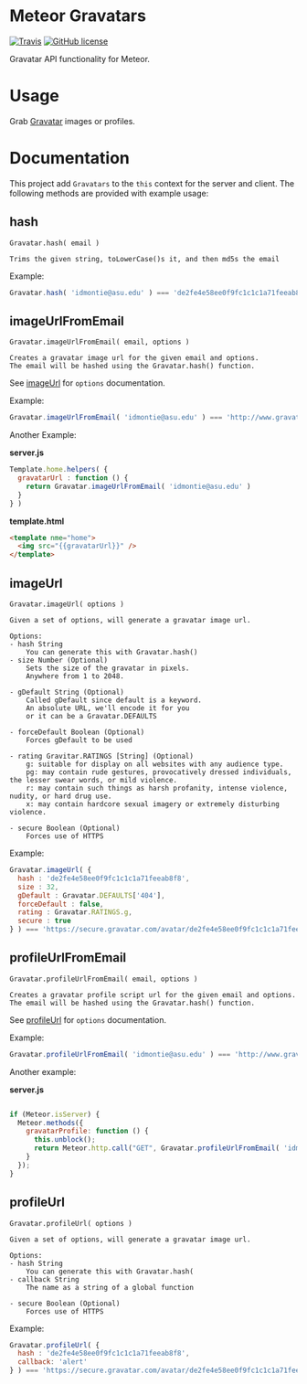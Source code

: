 Meteor Gravatars
================

[![Travis](https://img.shields.io/travis/idmontie/meteor-gravatar.svg?style=flat)](https://travis-ci.org/idmontie/meteor-gravatar) 
[![GitHub license](https://img.shields.io/:license-mit-blue.svg?style=flat)](https://github.com/idmontie/gravatar/blob/master/LICENSE.md)

Gravatar API functionality for Meteor.

# Usage

Grab [Gravatar](https://en.gravatar.com/) images or profiles.

# Documentation

This project add `Gravatars` to the `this` context for the server and client.  The following methods are provided with example usage:

## hash

`Gravatar.hash( email )`

```
Trims the given string, toLowerCase()s it, and then md5s the email
```

Example:

```js
Gravatar.hash( 'idmontie@asu.edu' ) === 'de2fe4e58ee0f9fc1c1c1a71feeab8f8'
```

## imageUrlFromEmail

`Gravatar.imageUrlFromEmail( email, options )`

```
Creates a gravatar image url for the given email and options.
The email will be hashed using the Gravatar.hash() function.
```

See [imageUrl](#imageurl) for `options` documentation.

Example:

```js
Gravatar.imageUrlFromEmail( 'idmontie@asu.edu' ) === 'http://www.gravatar.com/avatar/de2fe4e58ee0f9fc1c1c1a71feeab8f8'
```

Another Example:

**server.js**
```js
Template.home.helpers( {
  gravatarUrl : function () {
    return Gravatar.imageUrlFromEmail( 'idmontie@asu.edu' )
  }
} )
```

**template.html**
```html
<template nme="home">
  <img src="{{gravatarUrl}}" />
</template>
```

## imageUrl

`Gravatar.imageUrl( options )`

```
Given a set of options, will generate a gravatar image url.

Options:
- hash String
    You can generate this with Gravatar.hash()
- size Number (Optional)
    Sets the size of the gravatar in pixels.
    Anywhere from 1 to 2048.

- gDefault String (Optional)
    Called gDefault since default is a keyword.
    An absolute URL, we'll encode it for you 
    or it can be a Gravatar.DEFAULTS

- forceDefault Boolean (Optional)
    Forces gDefault to be used

- rating Gravitar.RATINGS [String] (Optional)
    g: suitable for display on all websites with any audience type.
    pg: may contain rude gestures, provocatively dressed individuals, the lesser swear words, or mild violence.
    r: may contain such things as harsh profanity, intense violence, nudity, or hard drug use.
    x: may contain hardcore sexual imagery or extremely disturbing violence.

- secure Boolean (Optional)
    Forces use of HTTPS
```

Example:

```js
Gravatar.imageUrl( {
  hash : 'de2fe4e58ee0f9fc1c1c1a71feeab8f8',
  size : 32,
  gDefault : Gravatar.DEFAULTS['404'],
  forceDefault : false,
  rating : Gravatar.RATINGS.g,
  secure : true
} ) === 'https://secure.gravatar.com/avatar/de2fe4e58ee0f9fc1c1c1a71feeab8f8?s=32&d=404&r=g'
```

## profileUrlFromEmail

`Gravatar.profileUrlFromEmail( email, options )`

```
Creates a gravatar profile script url for the given email and options.
The email will be hashed using the Gravatar.hash() function.
```

See [profileUrl](#profileurl) for `options` documentation.

Example:

```js
Gravatar.profileUrlFromEmail( 'idmontie@asu.edu' ) === 'http://www.gravatar.com/avatar/de2fe4e58ee0f9fc1c1c1a71feeab8f8'
```

Another example:

**server.js**
```js

if (Meteor.isServer) {
  Meteor.methods({
    gravatarProfile: function () {
      this.unblock();
      return Meteor.http.call("GET", Gravatar.profileUrlFromEmail( 'idmontie@asu.edu' ) );
    }
  });
}

```


## profileUrl

`Gravatar.profileUrl( options )`

```
Given a set of options, will generate a gravatar image url.

Options:
- hash String
    You can generate this with Gravatar.hash(
- callback String
    The name as a string of a global function

- secure Boolean (Optional)
    Forces use of HTTPS
```

Example:

```js
Gravatar.profileUrl( {
  hash : 'de2fe4e58ee0f9fc1c1c1a71feeab8f8',
  callback: 'alert'
} ) === 'https://secure.gravatar.com/avatar/de2fe4e58ee0f9fc1c1c1a71feeab8f8?callback=alert'
```
